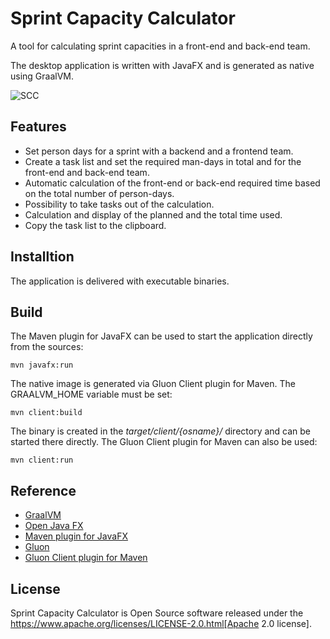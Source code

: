 # Sprint Capacity Calculator
A tool for calculating sprint capacities in a front-end and back-end team.

The desktop application is written with JavaFX and is generated as native using GraalVM.

![SCC](https://user-images.githubusercontent.com/57270302/109552345-f01b3300-7ad1-11eb-9d07-e53022e3b1ea.png "SCC")

## Features

- Set person days for a sprint with a backend and a frontend team.
- Create a task list and set the required man-days in total and for the front-end and back-end team.
- Automatic calculation of the front-end or back-end required time based on the total number of person-days.
- Possibility to take tasks out of the calculation.
- Calculation and display of the planned and the total time used.
- Copy the task list to the clipboard.


## Installtion

The application is delivered with executable binaries.

## Build

The Maven plugin for JavaFX can be used to start the application directly from the sources:

```shell
mvn javafx:run
```

The native image is generated via Gluon Client plugin for Maven. The GRAALVM_HOME variable must be set:

```sheel
mvn client:build
```

The binary is created in the *target/client/{osname}/* directory and can be started there directly. The Gluon Client plugin for Maven can also be used:

```sheel
mvn client:run
```

## Reference

- [GraalVM](https://www.graalvm.org)
- [Open Java FX](https://openjfx.io)
- [Maven plugin for JavaFX](https://github.com/openjfx/javafx-maven-plugin)
- [Gluon](https://gluonhq.com)
- [Gluon Client plugin for Maven](https://github.com/gluonhq/client-maven-plugin)

## License
Sprint Capacity Calculator is Open Source software released under the https://www.apache.org/licenses/LICENSE-2.0.html[Apache 2.0 license].
